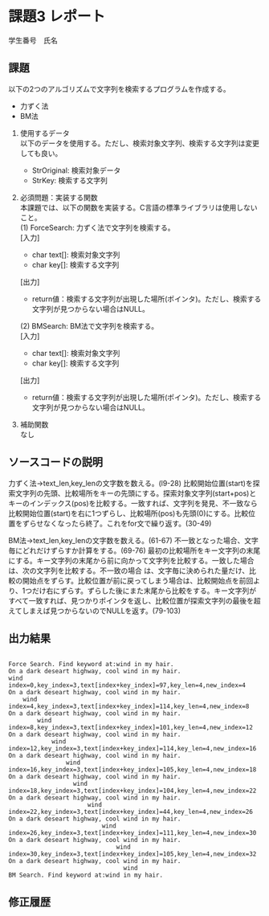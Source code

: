 # 課題3 レポート
学生番号　氏名


## 課題  

以下の2つのアルゴリズムで文字列を検索するプログラムを作成する。  
- 力ずく法
- BM法

1. 使用するデータ  
以下のデータを使用する。ただし、検索対象文字列、検索する文字列は変更しても良い。  
    - StrOriginal: 検索対象データ
    - StrKey: 検索する文字列

2. 必須問題：実装する関数  
本課題では、以下の関数を実装する。C言語の標準ライブラリは使用しないこと。  
    (1) ForceSearch: 力ずく法で文字列を検索する。  
    [入力]  
    - char text[]: 検索対象文字列  
    - char key[]: 検索する文字列  

    [出力]  
    - return値：検索する文字列が出現した場所(ポインタ)。ただし、検索する文字列が見つからない場合はNULL。  

    (2) BMSearch: BM法で文字列を検索する。  
    [入力]  
    - char text[]: 検索対象文字列  
    - char key[]: 検索する文字列  
 
    [出力]  
    - return値：検索する文字列が出現した場所(ポインタ)。ただし、検索する文字列が見つからない場合はNULL。  

3. 補助関数  
なし

## ソースコードの説明
力ずく法->text_len,key_lenの文字数を数える。(l9-28)
比較開始位置(start)を探索文字列の先頭、比較場所をキーの先頭にする。探索対象文字列(start+pos)とキーのインデックス(pos)を比較する。一致すれば、文字列を発見、不一致なら比較開始位置(start)を右に1つずらし、比較場所(pos)も先頭(0)にする。比較位置をずらせなくなったら終了。これをfor文で繰り返す。(30-49)

BM法->text_len,key_lenの文字数を数える。(61-67)
不一致となった場合、文字毎にどれだけずらすか計算をする。(69-76)
最初の比較場所をキー文字列の末尾にする。キー文字列の末尾から前に向かって文字列を比較する。一致した場合は、次の文字列を比較する。不一致の場合 は、文字毎に決められた量だけ、比較の開始点をずらす。比較位置が前に戻ってしまう場合は、比較開始点を前回より、1つだけ右にずらす。ずらした後にまた末尾から比較をする。キー文字列がすべて一致すれば、見つかりポインタを返し、比較位置が探索文字列の最後を超えてしまえば見つからないのでNULLを返す。(79-103)


## 出力結果

```

Force Search. Find keyword at:wind in my hair.
On a dark deseart highway, cool wind in my hair.
wind
index=0,key_index=3,text[index+key_index]=97,key_len=4,new_index=4
On a dark deseart highway, cool wind in my hair.
    wind
index=4,key_index=3,text[index+key_index]=114,key_len=4,new_index=8
On a dark deseart highway, cool wind in my hair.
        wind
index=8,key_index=3,text[index+key_index]=101,key_len=4,new_index=12
On a dark deseart highway, cool wind in my hair.
            wind
index=12,key_index=3,text[index+key_index]=114,key_len=4,new_index=16
On a dark deseart highway, cool wind in my hair.
                wind
index=16,key_index=3,text[index+key_index]=105,key_len=4,new_index=18
On a dark deseart highway, cool wind in my hair.
                  wind
index=18,key_index=3,text[index+key_index]=104,key_len=4,new_index=22
On a dark deseart highway, cool wind in my hair.
                      wind
index=22,key_index=3,text[index+key_index]=44,key_len=4,new_index=26
On a dark deseart highway, cool wind in my hair.
                          wind
index=26,key_index=3,text[index+key_index]=111,key_len=4,new_index=30
On a dark deseart highway, cool wind in my hair.
                              wind
index=30,key_index=3,text[index+key_index]=105,key_len=4,new_index=32
On a dark deseart highway, cool wind in my hair.
                                wind
BM Search. Find keyword at:wind in my hair.

```

## 修正履歴

